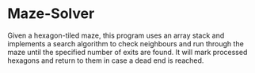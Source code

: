 # Maze-Solver
Given a hexagon-tiled maze, this program uses an array stack and implements a search algorithm to check neighbours and run through the maze until the specified number of exits are found. It will mark processed hexagons and return to them in case a dead end is reached.
